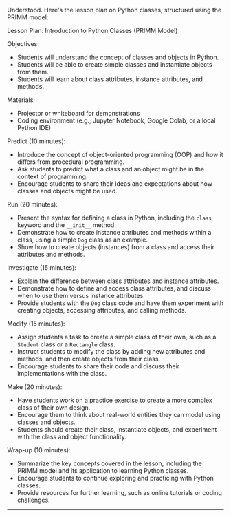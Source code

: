 Understood. Here's the lesson plan on Python classes, structured using the PRIMM model:

Lesson Plan: Introduction to Python Classes (PRIMM Model)

Objectives:
- Students will understand the concept of classes and objects in Python.
- Students will be able to create simple classes and instantiate objects from them.
- Students will learn about class attributes, instance attributes, and methods.

Materials:
- Projector or whiteboard for demonstrations
- Coding environment (e.g., Jupyter Notebook, Google Colab, or a local Python IDE)

Predict (10 minutes):
- Introduce the concept of object-oriented programming (OOP) and how it differs from procedural programming.
- Ask students to predict what a class and an object might be in the context of programming.
- Encourage students to share their ideas and expectations about how classes and objects might be used.

Run (20 minutes):
- Present the syntax for defining a class in Python, including the `class` keyword and the `__init__` method.
- Demonstrate how to create instance attributes and methods within a class, using a simple `Dog` class as an example.
- Show how to create objects (instances) from a class and access their attributes and methods.

Investigate (15 minutes):
- Explain the difference between class attributes and instance attributes.
- Demonstrate how to define and access class attributes, and discuss when to use them versus instance attributes.
- Provide students with the `Dog` class code and have them experiment with creating objects, accessing attributes, and calling methods.

Modify (15 minutes):
- Assign students a task to create a simple class of their own, such as a `Student` class or a `Rectangle` class.
- Instruct students to modify the class by adding new attributes and methods, and then create objects from their class.
- Encourage students to share their code and discuss their implementations with the class.

Make (20 minutes):
- Have students work on a practice exercise to create a more complex class of their own design.
- Encourage them to think about real-world entities they can model using classes and objects.
- Students should create their class, instantiate objects, and experiment with the class and object functionality.

Wrap-up (10 minutes):
- Summarize the key concepts covered in the lesson, including the PRIMM model and its application to learning Python classes.
- Encourage students to continue exploring and practicing with Python classes.
- Provide resources for further learning, such as online tutorials or coding challenges.

---
